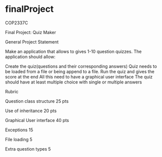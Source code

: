 # finalProject
COP2337C

Final Project: Quiz Maker

General Project Statement

Make an application that allows to gives 1-10 question quizzes. The application should allow:

Create the quiz(questions and their corresponding answers)
Quiz needs to be loaded from a file or being append to a file.
Run the quiz and gives the score at the end
All this need to have a graphical user interface
The quiz should have at least multiple choice with single or multiple answers 

Rubric

Question class structure 25 pts

Use of inheritance 20 pts

Graphical User interface 40 pts

Exceptions 15

File loading 5

Extra question types 5
